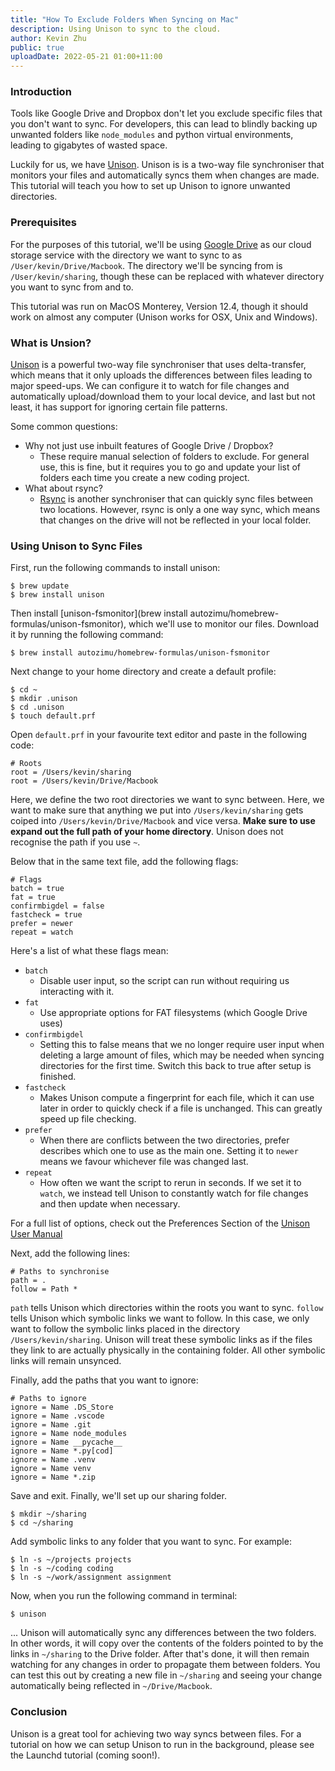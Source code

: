 ```yaml
---
title: "How To Exclude Folders When Syncing on Mac"
description: Using Unison to sync to the cloud.
author: Kevin Zhu
public: true
uploadDate: 2022-05-21 01:00+11:00
---
```


### Introduction
Tools like Google Drive and Dropbox don't let you exclude specific files that you don't want to sync. For developers, this can lead to blindly backing up unwanted folders like `node_modules` and python virtual environments, leading to gigabytes of wasted space.

Luckily for us, we have [Unison](https://www.cis.upenn.edu/~bcpierce/unison/). Unison is is a two-way file synchroniser that monitors your files and automatically syncs them when changes are made. This tutorial will teach you how to set up Unison to ignore unwanted directories.

### Prerequisites
For the purposes of this tutorial, we'll be using [Google Drive](https://www.google.com/intl/en_au/drive/download/) as our cloud storage service with the directory we want to sync to as `/User/kevin/Drive/Macbook`. The directory we'll be syncing from is `/User/kevin/sharing`, though these can be replaced with whatever directory you want to sync from and to.

This tutorial was run on MacOS Monterey, Version 12.4, though it should work on almost any computer (Unison works for OSX, Unix and Windows).

### What is Unsion?
[Unison](https://www.cis.upenn.edu/~bcpierce/unison/) is a powerful two-way file synchroniser that uses delta-transfer, which means that it only uploads the differences between files leading to major speed-ups. We can configure it to watch for file changes and automatically upload/download them to your local device, and last but not least, it has support for ignoring certain file patterns.

Some common questions:

- Why not just use inbuilt features of Google Drive / Dropbox?
    - These require manual selection of folders to exclude. For general use, this is fine, but it requires you to go and update your list of folders each time you create a new coding project.
- What about rsync?
    - [Rsync](https://en.wikipedia.org/wiki/Rsync) is another synchroniser that can quickly sync files between two locations. However, rsync is only a one way sync, which means that changes on the drive will not be reflected in your local folder.

### Using Unison to Sync Files
First, run the following commands to install unison:

```term
$ brew update 
$ brew install unison
```

Then install [unison-fsmonitor](brew install autozimu/homebrew-formulas/unison-fsmonitor), which we'll use to monitor our files. Download it by running the following command:

```term
$ brew install autozimu/homebrew-formulas/unison-fsmonitor
```

Next change to your home directory and create a default profile:

```term
$ cd ~
$ mkdir .unison
$ cd .unison
$ touch default.prf
```

Open `default.prf` in your favourite text editor and paste in the following code:

```
# Roots
root = /Users/kevin/sharing
root = /Users/kevin/Drive/Macbook
```

Here, we define the two root directories we want to sync between. Here, we want to make sure that anything we put into `/Users/kevin/sharing` gets coiped into `/Users/kevin/Drive/Macbook` and vice versa. __Make sure to use expand out the full path of your home directory__. Unison does not recognise the path if you use `~`.

Below that in the same text file, add the following flags:

```
# Flags
batch = true
fat = true
confirmbigdel = false
fastcheck = true
prefer = newer
repeat = watch
```

Here's a list of what these flags mean:

- `batch`
    - Disable user input, so the script can run without requiring us interacting with it.
- `fat`
    - Use appropriate options for FAT filesystems (which Google Drive uses)
- `confirmbigdel`
    - Setting this to false means that we no longer require user input when deleting a large amount of files, which may be needed when syncing directories for the first time. Switch this back to true after setup is finished.
- `fastcheck`
    - Makes Unison compute a fingerprint for each file, which it can use later in order to quickly check if a file is unchanged. This can greatly speed up file checking.
- `prefer`
    - When there are conflicts between the two directories, prefer describes which one to use as the main one. Setting it to `newer` means we favour whichever file was changed last.
- `repeat`
    - How often we want the script to rerun in seconds. If we set it to `watch`, we instead tell Unison to constantly watch for file changes and then update when necessary.

For a full list of options, check out the Preferences Section of the [Unison User Manual](https://www.cis.upenn.edu/~bcpierce/unison/download/releases/stable/unison-manual.html#prefs)

Next, add the following lines:

```
# Paths to synchronise
path = .
follow = Path *
```

`path` tells Unison which directories within the roots you want to sync. `follow` tells Unison which symbolic links we want to follow. In this case, we only want to follow the symbolic links placed in the directory `/Users/kevin/sharing`. Unison will treat these symbolic links as if the files they link to are actually physically in the containing folder. All other symbolic links will remain unsynced.

Finally, add the paths that you want to ignore:

```
# Paths to ignore
ignore = Name .DS_Store
ignore = Name .vscode
ignore = Name .git
ignore = Name node_modules
ignore = Name __pycache__
ignore = Name *.py[cod]
ignore = Name .venv
ignore = Name venv
ignore = Name *.zip
```

Save and exit. Finally, we'll set up our sharing folder.

```term
$ mkdir ~/sharing
$ cd ~/sharing
```

Add symbolic links to any folder that you want to sync. For example:

```term
$ ln -s ~/projects projects
$ ln -s ~/coding coding
$ ln -s ~/work/assignment assignment
```

Now, when you run the following command in terminal:

```term
$ unison
```

... Unison will automatically sync any differences between the two folders. In other words, it will copy over the contents of the folders pointed to by the links in `~/sharing` to the Drive folder. After that's done, it will then remain watching for any changes in order to propagate them between folders. You can test this out by creating a new file in `~/sharing` and seeing your change automatically being reflected in `~/Drive/Macbook`.

### Conclusion
Unison is a great tool for achieving two way syncs between files. For a tutorial on how we can setup Unison to run in the background, please see the Launchd tutorial (coming soon!).